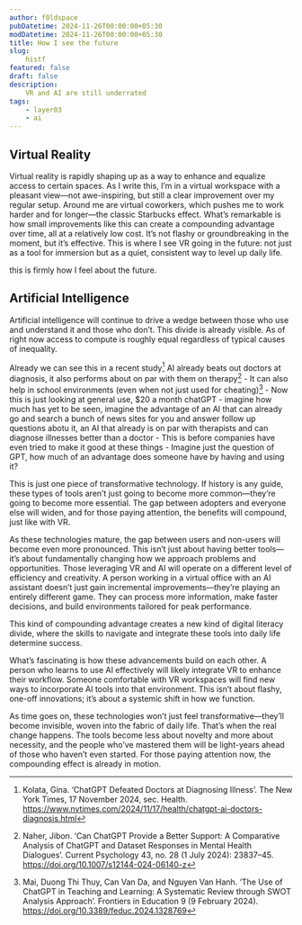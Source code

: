 ```yaml
---
author: f0ldspace
pubDatetime: 2024-11-26T00:00:00+05:30
modDatetime: 2024-11-26T00:00:00+05:30
title: How I see the future
slug: 
    histf
featured: false
draft: false
description:
    VR and AI are still underrated
tags:
    - layer03
    - ai
---
```


## Virtual Reality

Virtual reality is rapidly shaping up as a way to enhance and equalize access to certain spaces. As I write this, I’m in a virtual workspace with a pleasant view—not awe-inspiring, but still a clear improvement over my regular setup. Around me are virtual coworkers, which pushes me to work harder and for longer—the classic Starbucks effect. What’s remarkable is how small improvements like this can create a compounding advantage over time, all at a relatively low cost. It’s not flashy or groundbreaking in the moment, but it’s effective. This is where I see VR going in the future: not just as a tool for immersion but as a quiet, consistent way to level up daily life.

this is firmly how I feel about the future.

## Artificial Intelligence
Artificial intelligence will continue to drive a wedge between those who use and understand it and those who don’t. This divide is already visible. As of right now access to compute is roughly equal regardless of typical causes of inequality.

Already we can see this in a recent study[^1] AI already beats out doctors at diagnosis, it also performs about on par with them on therapy[^2] - It can also help in school environments (even when not just used for cheating)[^3] - Now this is just looking at general use, $20 a month chatGPT - imagine how much has yet to be seen, imagine the advantage of an AI that can already go and search a bunch of news sites for you and answer follow up questions abotu it, an AI that already is on par with therapists and can diagnose illnesses better than a doctor - This is before companies have even tried to make it good at these things - Imagine just the question of GPT, how much of an advantage does someone have by having and using it?


This is just one piece of transformative technology. If history is any guide, these types of tools aren’t just going to become more common—they’re going to become more essential. The gap between adopters and everyone else will widen, and for those paying attention, the benefits will compound, just like with VR.

As these technologies mature, the gap between users and non-users will become even more pronounced. This isn’t just about having better tools—it’s about fundamentally changing how we approach problems and opportunities. Those leveraging VR and AI will operate on a different level of efficiency and creativity. A person working in a virtual office with an AI assistant doesn’t just gain incremental improvements—they’re playing an entirely different game. They can process more information, make faster decisions, and build environments tailored for peak performance.

This kind of compounding advantage creates a new kind of digital literacy divide, where the skills to navigate and integrate these tools into daily life determine success.

What’s fascinating is how these advancements build on each other. A person who learns to use AI effectively will likely integrate VR to enhance their workflow. Someone comfortable with VR workspaces will find new ways to incorporate AI tools into that environment. This isn’t about flashy, one-off innovations; it’s about a systemic shift in how we function.

As time goes on, these technologies won’t just feel transformative—they’ll become invisible, woven into the fabric of daily life. That’s when the real change happens. The tools become less about novelty and more about necessity, and the people who’ve mastered them will be light-years ahead of those who haven’t even started. For those paying attention now, the compounding effect is already in motion.

[^1]: Kolata, Gina. ‘ChatGPT Defeated Doctors at Diagnosing Illness’. The New York Times, 17 November 2024, sec. Health. https://www.nytimes.com/2024/11/17/health/chatgpt-ai-doctors-diagnosis.html

[^2]: Naher, Jibon. ‘Can ChatGPT Provide a Better Support: A Comparative Analysis of ChatGPT and Dataset Responses in Mental Health Dialogues’. Current Psychology 43, no. 28 (1 July 2024): 23837–45. https://doi.org/10.1007/s12144-024-06140-z

[^3]: Mai, Duong Thi Thuy, Can Van Da, and Nguyen Van Hanh. ‘The Use of ChatGPT in Teaching and Learning: A Systematic Review through SWOT Analysis Approach’. Frontiers in Education 9 (9 February 2024). https://doi.org/10.3389/feduc.2024.1328769

